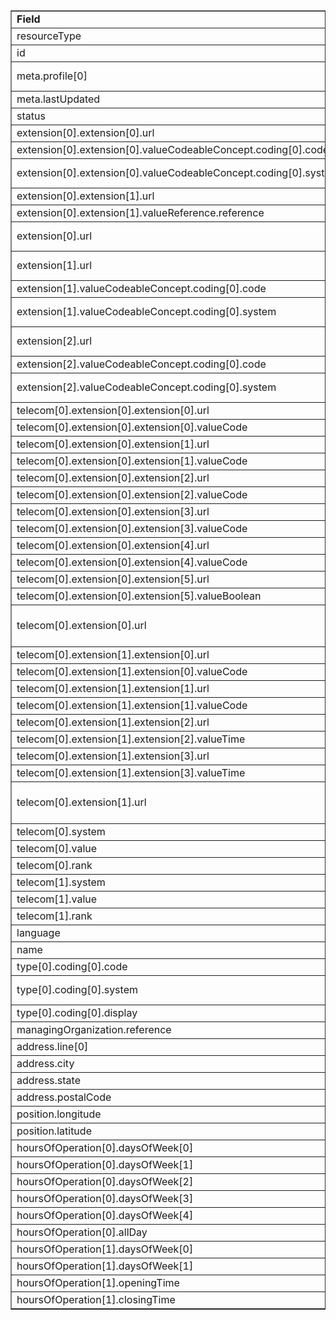 <table border="1"><tr><td><b>Field</b></td><td><b>Value</b></td></tr>
<tr><td>resourceType</td><td>
"Location"
</td></tr>
<tr><td>id</td><td>
"PharmLoc1"
</td></tr>
<tr><td>meta.profile[0]</td><td>"http://hl7.org/fhir/us/davinci-pdex-plan-net/StructureDefinition/plannet-Location"</td></tr>
<tr><td>meta.lastUpdated</td><td>
"2020-07-07T13:26:22.0314215+00:00"
</td></tr>
<tr><td>status</td><td>
"active"
</td></tr>
<tr><td>extension[0].extension[0].url</td><td>
"acceptingPatients"
</td></tr>
<tr><td>extension[0].extension[0].valueCodeableConcept.coding[0].code</td><td>
#existptonly
</td></tr>
<tr><td>extension[0].extension[0].valueCodeableConcept.coding[0].system</td><td>
"http://hl7.org/fhir/us/davinci-pdex-plan-net/CodeSystem/AcceptingPatientsCS"
</td></tr>
<tr><td>extension[0].extension[1].url</td><td>
"fromNetwork"
</td></tr>
<tr><td>extension[0].extension[1].valueReference.reference</td><td>
"Organization/AcmeofCTStdNet"
</td></tr>
<tr><td>extension[0].url</td><td>
"http://hl7.org/fhir/us/davinci-pdex-plan-net/StructureDefinition/newpatients"
</td></tr>
<tr><td>extension[1].url</td><td>
"http://hl7.org/fhir/us/davinci-pdex-plan-net/StructureDefinition/accessibility"
</td></tr>
<tr><td>extension[1].valueCodeableConcept.coding[0].code</td><td>
#adacomp
</td></tr>
<tr><td>extension[1].valueCodeableConcept.coding[0].system</td><td>
"http://hl7.org/fhir/us/davinci-pdex-plan-net/CodeSystem/AccessibilityCS"
</td></tr>
<tr><td>extension[2].url</td><td>
"http://hl7.org/fhir/us/davinci-pdex-plan-net/StructureDefinition/accessibility"
</td></tr>
<tr><td>extension[2].valueCodeableConcept.coding[0].code</td><td>
#pubtrans
</td></tr>
<tr><td>extension[2].valueCodeableConcept.coding[0].system</td><td>
"http://hl7.org/fhir/us/davinci-pdex-plan-net/CodeSystem/AccessibilityCS"
</td></tr>
<tr><td>telecom[0].extension[0].extension[0].url</td><td>
"daysOfWeek"
</td></tr>
<tr><td>telecom[0].extension[0].extension[0].valueCode</td><td>
"mon"
</td></tr>
<tr><td>telecom[0].extension[0].extension[1].url</td><td>
"daysOfWeek"
</td></tr>
<tr><td>telecom[0].extension[0].extension[1].valueCode</td><td>
"tue"
</td></tr>
<tr><td>telecom[0].extension[0].extension[2].url</td><td>
"daysOfWeek"
</td></tr>
<tr><td>telecom[0].extension[0].extension[2].valueCode</td><td>
"wed"
</td></tr>
<tr><td>telecom[0].extension[0].extension[3].url</td><td>
"daysOfWeek"
</td></tr>
<tr><td>telecom[0].extension[0].extension[3].valueCode</td><td>
"thu"
</td></tr>
<tr><td>telecom[0].extension[0].extension[4].url</td><td>
"daysOfWeek"
</td></tr>
<tr><td>telecom[0].extension[0].extension[4].valueCode</td><td>
"fri"
</td></tr>
<tr><td>telecom[0].extension[0].extension[5].url</td><td>
"allDay"
</td></tr>
<tr><td>telecom[0].extension[0].extension[5].valueBoolean</td><td>
"true"
</td></tr>
<tr><td>telecom[0].extension[0].url</td><td>
"http://hl7.org/fhir/us/davinci-pdex-plan-net/StructureDefinition/contactpoint-availabletime"
</td></tr>
<tr><td>telecom[0].extension[1].extension[0].url</td><td>
"daysOfWeek"
</td></tr>
<tr><td>telecom[0].extension[1].extension[0].valueCode</td><td>
"sat"
</td></tr>
<tr><td>telecom[0].extension[1].extension[1].url</td><td>
"daysOfWeek"
</td></tr>
<tr><td>telecom[0].extension[1].extension[1].valueCode</td><td>
"sun"
</td></tr>
<tr><td>telecom[0].extension[1].extension[2].url</td><td>
"availableStartTime"
</td></tr>
<tr><td>telecom[0].extension[1].extension[2].valueTime</td><td>
"08:00:00"
</td></tr>
<tr><td>telecom[0].extension[1].extension[3].url</td><td>
"availableEndTime"
</td></tr>
<tr><td>telecom[0].extension[1].extension[3].valueTime</td><td>
"17:00:00"
</td></tr>
<tr><td>telecom[0].extension[1].url</td><td>
"http://hl7.org/fhir/us/davinci-pdex-plan-net/StructureDefinition/contactpoint-availabletime"
</td></tr>
<tr><td>telecom[0].system</td><td>
"phone"
</td></tr>
<tr><td>telecom[0].value</td><td>
(111)-222-3333
</td></tr>
<tr><td>telecom[0].rank</td><td>
"2"
</td></tr>
<tr><td>telecom[1].system</td><td>
"url"
</td></tr>
<tr><td>telecom[1].value</td><td>
https://www.orga.com
</td></tr>
<tr><td>telecom[1].rank</td><td>
"1"
</td></tr>
<tr><td>language</td><td>
"en-US"
</td></tr>
<tr><td>name</td><td>
"OrgA CT Location 1"
</td></tr>
<tr><td>type[0].coding[0].code</td><td>
#OUTPHARM
</td></tr>
<tr><td>type[0].coding[0].system</td><td>
"http://terminology.hl7.org/CodeSystem/v3-RoleCode"
</td></tr>
<tr><td>type[0].coding[0].display</td><td>
"outpatient pharmacy"
</td></tr>
<tr><td>managingOrganization.reference</td><td>
"Organization/BigBox"
</td></tr>
<tr><td>address.line[0]</td><td>"123 Main Street"</td></tr>
<tr><td>address.city</td><td>
"Anytown"
</td></tr>
<tr><td>address.state</td><td>
"CT"
</td></tr>
<tr><td>address.postalCode</td><td>
"00014-1234"
</td></tr>
<tr><td>position.longitude</td><td>
"3"
</td></tr>
<tr><td>position.latitude</td><td>
"15"
</td></tr>
<tr><td>hoursOfOperation[0].daysOfWeek[0]</td><td>"mon"</td></tr>
<tr><td>hoursOfOperation[0].daysOfWeek[1]</td><td>"tue"</td></tr>
<tr><td>hoursOfOperation[0].daysOfWeek[2]</td><td>"wed"</td></tr>
<tr><td>hoursOfOperation[0].daysOfWeek[3]</td><td>"thu"</td></tr>
<tr><td>hoursOfOperation[0].daysOfWeek[4]</td><td>"fri"</td></tr>
<tr><td>hoursOfOperation[0].allDay</td><td>
"true"
</td></tr>
<tr><td>hoursOfOperation[1].daysOfWeek[0]</td><td>"sat"</td></tr>
<tr><td>hoursOfOperation[1].daysOfWeek[1]</td><td>"sun"</td></tr>
<tr><td>hoursOfOperation[1].openingTime</td><td>
"08:00:00"
</td></tr>
<tr><td>hoursOfOperation[1].closingTime</td><td>
"17:00:00"
</td></tr>
</table>
